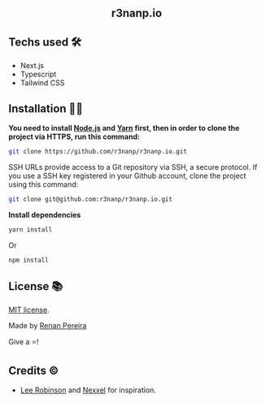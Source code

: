 <div align="center">
<h2>r3nanp.io</h2>
</div>


## Techs used 🛠
- Next.js
- Typescript
- Tailwind CSS

## Installation 👷‍♂️

**You need to install [Node.js](https://nodejs.org/en/download/) and [Yarn](https://yarnpkg.com/) first, then in order to clone the project via HTTPS, run this command:**

```sh
git clone https://github.com/r3nanp/r3nanp.io.git
```

SSH URLs provide access to a Git repository via SSH, a secure protocol. If you use a SSH key registered in your Github account, clone the project using this command:

```sh
git clone git@github.com:r3nanp/r3nanp.io.git
```

**Install dependencies**

```sh
yarn install
```

Or

```sh
npm install
```

## License 📚

[MIT license](LICENSE).

Made by [Renan Pereira](https://github.com/r3nanp)

Give a ⭐️!

## Credits ©️
- [Lee Robinson](https://leerob.io/) and [Nexxel](https://www.nexxel.dev/) for inspiration.

